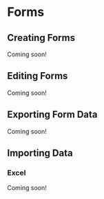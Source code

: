 # Forms
## Creating Forms
Coming soon!

## Editing Forms
Coming soon!

## Exporting Form Data
Coming soon!

## Importing Data
### Excel
Coming soon!
